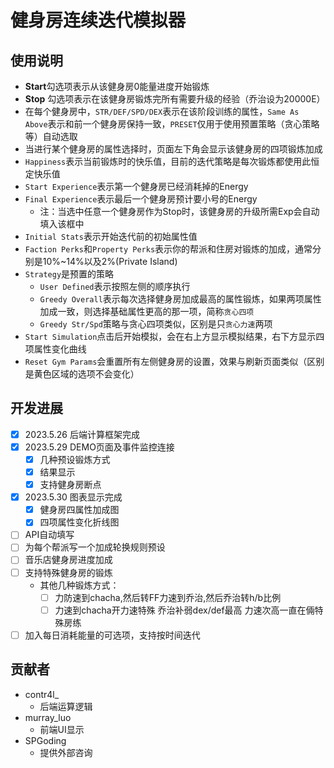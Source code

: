 
# 健身房连续迭代模拟器

<!-- 使用说明开始 -->
## 使用说明
- **Start**勾选项表示从该健身房0能量进度开始锻炼
- **Stop** 勾选项表示在该健身房锻炼完所有需要升级的经验（乔治设为20000E）
- 在每个健身房中，`STR/DEF/SPD/DEX`表示在该阶段训练的属性，`Same As Above`表示和前一个健身房保持一致，`PRESET`仅用于使用预置策略（贪心策略等）自动选取
- 当进行某个健身房的属性选择时，页面左下角会显示该健身房的四项锻炼加成
- `Happiness`表示当前锻炼时的快乐值，目前的迭代策略是每次锻炼都使用此恒定快乐值
- `Start Experience`表示第一个健身房已经消耗掉的Energy
- `Final Experience`表示最后一个健身房预计要小号的Energy
  - 注：当选中任意一个健身房作为Stop时，该健身房的升级所需Exp会自动填入该框中
- `Initial Stats`表示开始迭代前的初始属性值
- `Faction Perks`和`Property Perks`表示你的帮派和住房对锻炼的加成，通常分别是10%~14%以及2%(Private Island)
- `Strategy`是预置的策略
  - `User Defined`表示按照左侧的顺序执行
  - `Greedy Overall`表示每次选择健身房加成最高的属性锻炼，如果两项属性加成一致，则选择基础属性更高的那一项，简称`贪心四项`
  - `Greedy Str/Spd`策略与贪心四项类似，区别是只`贪心力速`两项
- `Start Simulation`点击后开始模拟，会在右上方显示模拟结果，右下方显示四项属性变化曲线
- `Reset Gym Params`会重置所有左侧健身房的设置，效果与刷新页面类似（区别是黄色区域的选项不会变化）
<!-- 使用说明结束 -->

<!-- 开发进展开始 -->
## 开发进展
- [x] 2023.5.26 后端计算框架完成
- [x] 2023.5.29 DEMO页面及事件监控连接
  - [x] 几种预设锻炼方式
  - [x] 结果显示
  - [x] 支持健身房断点
- [x] 2023.5.30 图表显示完成
  - [x] 健身房四属性加成图
  - [x] 四项属性变化折线图
- [ ] API自动填写
- [ ] 为每个帮派写一个加成轮换规则预设
- [ ] 音乐店健身房进度加成
- [ ] 支持特殊健身房的锻炼
  - 其他几种锻炼方式：
    - [ ] 力防速到chacha,然后转FF力速到乔治,然后乔治转h/b比例
    - [ ] 力速到chacha开力速特殊 乔治补弱dex/def最高 力速次高一直在倆特殊房练
- [ ] 加入每日消耗能量的可选项，支持按时间迭代
<!-- 开发进展结束 -->

## 贡献者
- contr4l_
  - 后端运算逻辑
- murray_luo 
  - 前端UI显示
- SPGoding
  - 提供外部咨询
